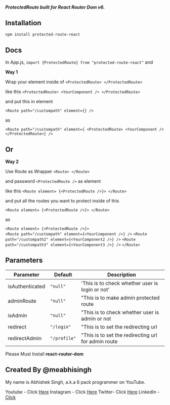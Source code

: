 ﻿##### ProtectedRoute built for React Router Dom v6.

## Installation

    npm install protected-route-react

## Docs

In App.js,
`import {ProtectedRoute} from "protected-route-react"`
and

**Way 1**

Wrap your element inside of `<ProtectedRoute> </ProtectedRoute>`

like this `<ProtectedRoute> <YourComponent /> </ProtectedRoute>`

and put this in element

`<Route path="/custompath" element={} />`

as

`<Route path="/custompath" element={ <ProtectedRoute> <YourComponent /> </ProtectedRoute>} />`

## Or

**Way 2**

Use Route as Wrapper `<Route> </Route>`

and
password `<ProtectedRoute />` as element

like this `<Route element= {<ProtectedRoute />}> </Route>`

and put all the routes you want to protect inside of this

`<Route element= {<ProtectedRoute />}> </Route>`

as

`<Route element= {<ProtectedRoute />}>`  
 `<Route path="/custompath" element={<YourComponent />} />`
`<Route path="/custompath2" element={<YourComponent2 />} />`
`<Route path="/custompath3" element={<YourComponent3 />} />`
`</Route>`

## Parameters

| Parameter       | Default      | Description                                         |
| --------------- | ------------ | --------------------------------------------------- |
| isAuthenticated | `"null"`     | 'This is to check whether user is login or not'     |
| adminRoute      | `"null"`     | "This is to make admin protected route              |
| isAdmin         | `"null"`     | "This is to check whether user is admin or not      |
| redirect        | `"/login"`   | "This is to set the redirecting url                 |
| redirectAdmin   | `"/profile"` | "This is to set the redirecting url for admin route |

Please Must Install **react-router-dom**

## Created By @meabhisingh

My name is Abhishek Singh, a.k.a 6 pack programmer on YouTube.

Youtube - Click [Here](http://youtube.com/c/6packprogrammer)
Instagram - Click [Here](http://instagram.com/meabhisingh)
Twitter- Click [Here](http://twitter.com/meabhi_singh)
LinkedIn - [Click](https://www.linkedin.com/in/meabhisingh/)
